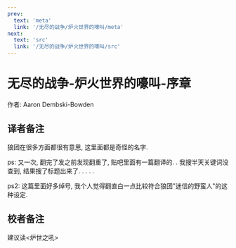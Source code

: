 ```yaml
---
prev:
  text: 'meta'
  link: '/无尽的战争/炉火世界的嚎叫/meta'
next:
  text: 'src'
  link: '/无尽的战争/炉火世界的嚎叫/src'
---
```


# 无尽的战争-炉火世界的嚎叫-序章

作者: Aaron Dembski-Bowden

## 译者备注

狼团在很多方面都很有意思, 这里面都是奇怪的名字.

ps: 又一次, 翻完了发之前发现翻重了, 贴吧里面有一篇翻译的. . 我搜半天关键词没查到, 结果搜了标题出来了. . . . .

ps2: 这篇里面好多绰号, 我个人觉得翻直白一点比较符合狼团"迷信的野蛮人"的这种设定.

## 校者备注

建议读<炉世之吼>
